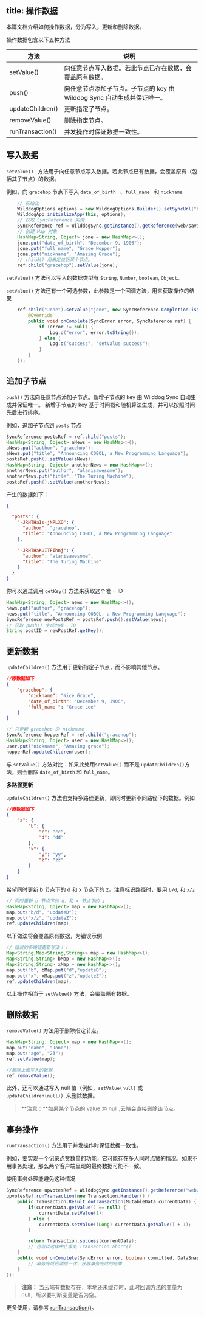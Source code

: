 
title:  操作数据
---

本篇文档介绍如何操作数据，分为写入，更新和删除数据。

操作数据包含以下五种方法

| 方法               | 说明                                       |
| ---------------- | ---------------------------------------- |
| setValue()       | 向任意节点写入数据。若此节点已存在数据，会覆盖原有数据。             |
| push()           | 向任意节点添加子节点。子节点的 key 由 Wilddog Sync 自动生成并保证唯一。 |
| updateChildren() | 更新指定子节点。                                 |
| removeValue()    | 删除指定节点。                                  |
| runTransaction() | 并发操作时保证数据一致性。                            |


## 写入数据

`setValue() ` 方法用于向任意节点写入数据。若此节点已有数据，会覆盖原有（包括其子节点）的数据。


例如，向 `gracehop` 节点下写入 `date_of_birth ` 、`full_name ` 和 `nickname`


```java
    // 初始化
    WilddogOptions options = new WilddogOptions.Builder().setSyncUrl("https://docs-examples.wilddogio.com").build();
    WilddogApp.initializeApp(this, options);
    // 获取 SyncReference 实例
    SyncReference ref = WilddogSync.getInstance().getReference(web/saving-data/wildblog/users);
    // 创建 Map 对象
    HashMap<String, Object> jone = new HashMap<>();
    jone.put("date_of_birth", "December 9, 1906");
    jone.put("full_name", "Grace Hopper");
    jone.put("nickname", "Amazing Grace");
    // child() 用来定位到某个节点。
    ref.child("gracehop").setValue(jone);
```


`setValue()` 方法可以写入的数据类型有 `String`, `Number`, `boolean`, `Object`。


`setValue()` 方法还有一个可选参数，此参数是一个回调方法，用来获取操作的结果

```java
    ref.child("Jone").setValue("jone", new SyncReference.CompletionListener() {
        @Override
        public void onComplete(SyncError error, SyncReference ref) {
            if (error != null) {
                Log.d("error", error.toString());
            } else {
                Log.d("success", "setValue success");
            }
        }
    });
```

## 追加子节点

`push()` 方法向任意节点添加子节点。新增子节点的 key 由 Wilddog Sync 自动生成并保证唯一。 新增子节点的 key 基于时间戳和随机算法生成，并可以按照时间先后进行排序。

例如，追加子节点到 `posts` 节点

```java
SyncReference postsRef = ref.child("posts");
HashMap<String, Object> aNews = new HashMap<>();
aNews.put("author", "gracehop");
aNews.put("title", "Announcing COBOL, a New Programming Language");
postsRef.push().setValue(aNews);
HashMap<String, Object> anotherNews = new HashMap<>();
anotherNews.put("author", "alanisawesome");
anotherNews.put("title", "The Turing Machine");
postsRef.push().setValue(anotherNews);
```
产生的数据如下：
```json
{

  "posts": {
    "-JRHTHaIs-jNPLXO": {
      "author": "gracehop",
      "title": "Announcing COBOL, a New Programming Language"
    },

    "-JRHTHaKuITFIhnj": {
      "author": "alanisawesome",
      "title": "The Turing Machine"
    }
  }
}
```
你可以通过调用 `getKey()` 方法来获取这个唯一 ID 


```java
HashMap<String, Object> news = new HashMap<>();
news.put("author", "gracehop");
news.put("title", "Announcing COBOL, a New Programming Language");
SyncReference newPostsRef = postsRef.push().setValue(news);
// 获取 push() 生成的唯一 ID
String postID = newPostRef.getKey();
```

## 更新数据

`updateChildren()` 方法用于更新指定子节点，而不影响其他节点。

```json
//原数据如下
{
    "gracehop": {
        "nickname": "Nice Grace",
        "date_of_birth": "December 9, 1906",
        "full_name ": "Grace Lee"
    }
}
```

```java
// 只更新 gracehop 的 nickname
SyncReference hopperRef = ref.child("gracehop");
HashMap<String, Object> user = new HashMap<>();
user.put("nickname", "Amazing grace");
hopperRef.updateChildren(user);
```

与 `setValue()` 方法对比：如果此处用`setValue()` 而不是 `updateChildren()`方法，则会删除 `date_of_birth` 和 `full_name`。


**多路径更新**

`updateChildren()` 方法也支持多路径更新，即同时更新不同路径下的数据。例如

```json
//原数据如下
{
    "a": {
        "b": {
            "c": "cc",
            "d": "dd"
        },
        "x": {
            "y": "yy",
            "z": "zz"
        }
    }
}
```

希望同时更新 b 节点下的 d 和 x 节点下的 z。注意标识路径时，要用 `b/d`, 和 `x/z` 

```java
// 同时更新 b 节点下的 d，和 x 节点下的 z
HashMap<String, Object> map = new HashMap<>();
map.put("b/d", "updateD");
map.put("x/z", "updateZ");
ref.updateChildren(map);
```

以下做法将会覆盖原有数据，为错误示例

```java
// 错误的多路径更新写法！！
Map<String,Map<String,String>> map = new HashMap<>();
Map<String,String> bMap = new HashMap<>();
Map<String,String> xMap = new HashMap<>();
map.put("b", bMap.put("d","updateD");
map.put("x", xMap.put("z","updateZ");
ref.updateChildren(map);
```
以上操作相当于 `setValue()` 方法，会覆盖原有数据。

## 删除数据

`removeValue()` 方法用于删除指定节点。

```java
HashMap<String, Object> map = new HashMap<>();
map.put("name", "Jone");
map.put("age", "23");
ref.setValue(map);

//删除上面写入的数据
ref.removeValue();
```

此外，还可以通过写入 null 值（例如，`setValue(null)` 或 `updateChildren(null)`）来删除数据。 

>**注意：**如果某个节点的 value 为 null ,云端会直接删除该节点。

## 事务操作

`runTransaction()` 方法用于并发操作时保证数据一致性。

例如，要实现一个记录点赞数量的功能，它可能存在多人同时点赞的情况。如果不用事务处理，那么两个客户端呈现的最终数据可能不一致。

使用事务处理能避免这种情况

```java
SyncReference upvotesRef = WilddogSync.getInstance().getReference("web/saving-data/wildblog/posts/-JRHTHaIs-jNPLXOQivY/upvotes");
upvotesRef.runTransaction(new Transaction.Handler() {
    public Transaction.Result doTransaction(MutableData currentData) {
        if(currentData.getValue() == null) {
            currentData.setValue(1);
        } else {
            currentData.setValue((Long) currentData.getValue() + 1);
        }

        return Transaction.success(currentData); 
        // 也可以这样中止事务 Transaction.abort()
    }
    public void onComplete(SyncError error, boolean committed, DataSnapshot currentData) {
        // 事务完成后调用一次，获取事务完成的结果
    }
});
```

>**注意：** 当云端有数据存在，本地还未缓存时，此时回调方法的变量为 null，所以要判断变量是否为空。

更多使用，请参考 [runTransaction()](/api/sync/android/api.html#runTransaction-Transaction-Handler)。

























































